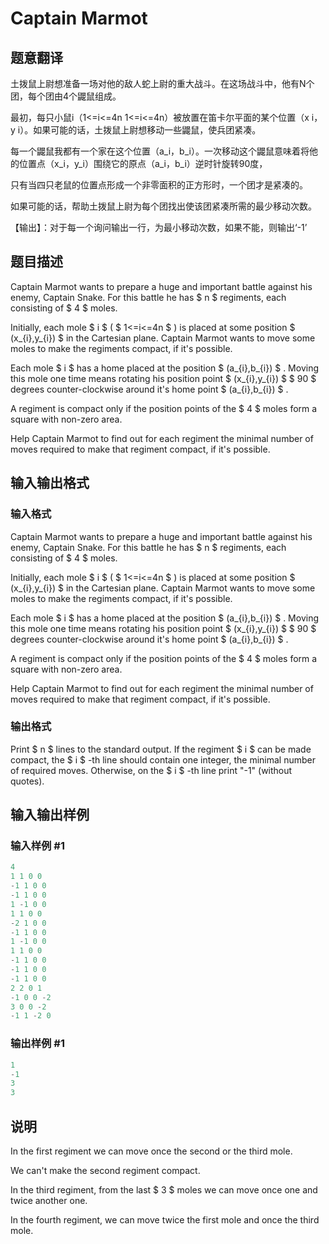 # Captain Marmot

## 题意翻译

土拨鼠上尉想准备一场对他的敌人蛇上尉的重大战斗。在这场战斗中，他有N个团，每个团由4个鼹鼠组成。

最初，每只小鼠i（1<=i<=4n 1<=i<=4n）被放置在笛卡尔平面的某个位置（x i，y i）。如果可能的话，土拨鼠上尉想移动一些鼹鼠，使兵团紧凑。

每一个鼹鼠我都有一个家在这个位置（a_i，b_i）。一次移动这个鼹鼠意味着将他的位置点（x_i，y_i）围绕它的原点（a_i，b_i）逆时针旋转90度，

只有当四只老鼠的位置点形成一个非零面积的正方形时，一个团才是紧凑的。

如果可能的话，帮助土拨鼠上尉为每个团找出使该团紧凑所需的最少移动次数。

【输出】：对于每一个询问输出一行，为最小移动次数，如果不能，则输出‘-1’

## 题目描述

Captain Marmot wants to prepare a huge and important battle against his enemy, Captain Snake. For this battle he has $ n $ regiments, each consisting of $ 4 $ moles.

Initially, each mole $ i $ ( $ 1<=i<=4n $ ) is placed at some position $ (x_{i},y_{i}) $ in the Cartesian plane. Captain Marmot wants to move some moles to make the regiments compact, if it's possible.

Each mole $ i $ has a home placed at the position $ (a_{i},b_{i}) $ . Moving this mole one time means rotating his position point $ (x_{i},y_{i}) $ $ 90 $ degrees counter-clockwise around it's home point $ (a_{i},b_{i}) $ .

A regiment is compact only if the position points of the $ 4 $ moles form a square with non-zero area.

Help Captain Marmot to find out for each regiment the minimal number of moves required to make that regiment compact, if it's possible.

## 输入输出格式

### 输入格式

Captain Marmot wants to prepare a huge and important battle against his enemy, Captain Snake. For this battle he has $ n $ regiments, each consisting of $ 4 $ moles.

Initially, each mole $ i $ ( $ 1<=i<=4n $ ) is placed at some position $ (x_{i},y_{i}) $ in the Cartesian plane. Captain Marmot wants to move some moles to make the regiments compact, if it's possible.

Each mole $ i $ has a home placed at the position $ (a_{i},b_{i}) $ . Moving this mole one time means rotating his position point $ (x_{i},y_{i}) $ $ 90 $ degrees counter-clockwise around it's home point $ (a_{i},b_{i}) $ .

A regiment is compact only if the position points of the $ 4 $ moles form a square with non-zero area.

Help Captain Marmot to find out for each regiment the minimal number of moves required to make that regiment compact, if it's possible.

### 输出格式

Print $ n $ lines to the standard output. If the regiment $ i $ can be made compact, the $ i $ -th line should contain one integer, the minimal number of required moves. Otherwise, on the $ i $ -th line print "-1" (without quotes).

## 输入输出样例

### 输入样例 #1

```cpp
4
1 1 0 0
-1 1 0 0
-1 1 0 0
1 -1 0 0
1 1 0 0
-2 1 0 0
-1 1 0 0
1 -1 0 0
1 1 0 0
-1 1 0 0
-1 1 0 0
-1 1 0 0
2 2 0 1
-1 0 0 -2
3 0 0 -2
-1 1 -2 0

```
### 输出样例 #1

```cpp
1
-1
3
3

```
## 说明

In the first regiment we can move once the second or the third mole.

We can't make the second regiment compact.

In the third regiment, from the last $ 3 $ moles we can move once one and twice another one.

In the fourth regiment, we can move twice the first mole and once the third mole.


